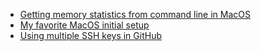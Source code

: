 * [Getting memory statistics from command line in MacOS](macos-memory-statistics.md)
* [My favorite MacOS initial setup](macos-setup.md)
* [Using multiple SSH keys in GitHub](github.md)
